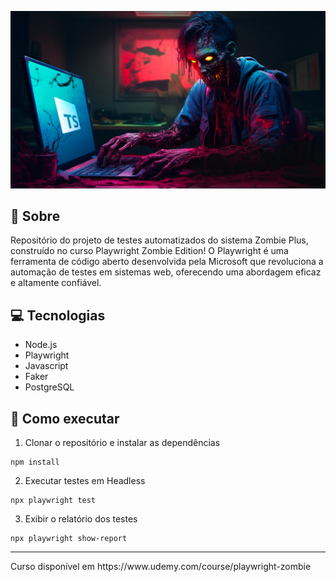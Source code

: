 ![poster](https://raw.githubusercontent.com/qaxperience/thumbnails/main/playwright-zombie.png)

## 🤘 Sobre

Repositório do projeto de testes automatizados do sistema Zombie Plus, construído no curso Playwright Zombie Edition! O Playwright é uma ferramenta de código aberto desenvolvida pela Microsoft que revoluciona a automação de testes em sistemas web, oferecendo uma abordagem eficaz e altamente confiável.

## 💻 Tecnologias
- Node.js
- Playwright
- Javascript
- Faker
- PostgreSQL

## 🤖 Como executar

1. Clonar o repositório e instalar as dependências
```
npm install
```

2. Executar testes em Headless
```
npx playwright test 
```

3. Exibir o relatório dos testes
```
npx playwright show-report
```

<hr>
Curso disponível em https://www.udemy.com/course/playwright-zombie